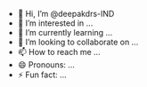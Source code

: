 - 👋 Hi, I’m @deepakdrs-IND
- 👀 I’m interested in ...
- 🌱 I’m currently learning ...
- 💞️ I’m looking to collaborate on ...
- 📫 How to reach me ...
- 😄 Pronouns: ...
- ⚡ Fun fact: ...

<!---
deepakdrs-IND/deepakdrs-IND is a ✨ special ✨ repository because its `README.md` (this file) appears on your GitHub profile.
You can click the Preview link to take a look at your changes.
--->
